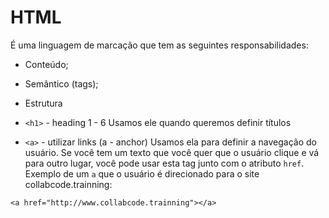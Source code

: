 # HTML

É uma linguagem de marcação que tem as seguintes responsabilidades:

- Conteúdo;
- Semântico (tags);
- Estrutura


- `<h1>` - heading 1 - 6
Usamos ele quando queremos definir títulos

- `<a>` - utilizar links (a - anchor)
Usamos ela para definir a navegação do usuário. Se 
você tem um texto que você quer que o usuário clique e vá para outro lugar, você pode usar esta tag junto com o atributo `href`. Exemplo de um `a` que o usuário é direcionado para o site collabcode.trainning:

```
<a href="http://www.collabcode.trainning"></a>
```